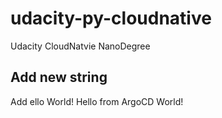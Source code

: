# udacity-py-cloudnative
Udacity CloudNatvie NanoDegree

## Add new string

Add ello World! Hello from ArgoCD World!
